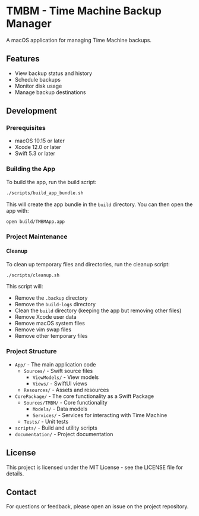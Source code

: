 # TMBM - Time Machine Backup Manager

A macOS application for managing Time Machine backups.

## Features

- View backup status and history
- Schedule backups
- Monitor disk usage
- Manage backup destinations

## Development

### Prerequisites

- macOS 10.15 or later
- Xcode 12.0 or later
- Swift 5.3 or later

### Building the App

To build the app, run the build script:

```bash
./scripts/build_app_bundle.sh
```

This will create the app bundle in the `build` directory. You can then open the app with:

```bash
open build/TMBMApp.app
```

### Project Maintenance

#### Cleanup

To clean up temporary files and directories, run the cleanup script:

```bash
./scripts/cleanup.sh
```

This script will:
- Remove the `.backup` directory
- Remove the `build-logs` directory
- Clean the `build` directory (keeping the app but removing other files)
- Remove Xcode user data
- Remove macOS system files
- Remove vim swap files
- Remove other temporary files

### Project Structure

- `App/` - The main application code
  - `Sources/` - Swift source files
    - `ViewModels/` - View models
    - `Views/` - SwiftUI views
  - `Resources/` - Assets and resources
- `CorePackage/` - The core functionality as a Swift Package
  - `Sources/TMBM/` - Core functionality
    - `Models/` - Data models
    - `Services/` - Services for interacting with Time Machine
  - `Tests/` - Unit tests
- `scripts/` - Build and utility scripts
- `documentation/` - Project documentation

## License

This project is licensed under the MIT License - see the LICENSE file for details.

## Contact

For questions or feedback, please open an issue on the project repository. 